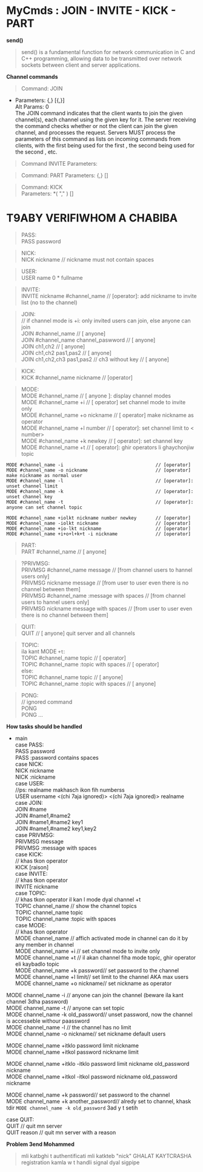 # MyCmds : JOIN - INVITE - KICK - PART

**send()**
>send() is a fundamental function for network communication in C and C++   programming, allowing data to be transmitted over network sockets between client  and server applications.  


**Channel commands**  
>Command: JOIN  
- Parameters: <channel>{,<channel>} [<key>{,<key>}]  
Alt Params: 0  
The JOIN command indicates that the client wants to join the given channel(s), each channel using the given key for it. The server receiving the command checks whether or not the client can join the given channel, and processes the request. Servers MUST process the parameters of this command as lists on incoming commands from clients, with the first <key> being used for the first <channel>, the second <key> being used for the second <channel>, etc.

>Command INVITE
    Parameters: <nickname> <channel>

>Command: PART
    Parameters: <channel>{,<channel>} [<reason>]

>Command: KICK  
    Parameters: <channel> <user> *( "," <user> ) [<comment>]  


# T9ABY VERIFIWHOM A CHABIBA  

>PASS:  
    PASS password  
  
>NICK:  
    NICK nickname // nickname must not contain spaces  
  
>USER:  
    USER name 0 * fullname  
  
>INVITE:  
    INVITE nickname #channel_name // [operator]: add nickname to invite list (no to the channel)  
  
>JOIN:  
    // if channel mode is +i: only invited users can join, else anyone can join  
    JOIN #channel_name                             // [ anyone]  
    JOIN #channel_name channel_paswword            // [ anyone]  
    JOIN ch1,ch2                                   // [ anyone]  
    JOIN ch1,ch2 pas1,pas2                         // [ anyone]  
    JOIN ch1,ch2,ch3 pas1,pas2 // ch3 without key  // [ anyone]  
  
>KICK:  
    KICK #channel_name nickname // [operator]  
  
>MODE:  
    MODE #channel_name                                     // [ anyone ]: display channel modes  
    MODE #channel_name +i                                  // [ operator] set channel mode to invite only   
    MODE #channel_name +o nickname                         // [ operator] make nickname as operator  
    MODE #channel_name +l number                           // [ operator]: set channel limit to < number>  
    MODE #channel_name +k newkey                           // [ operator]: set channel key  
    MODE #channel_name +t                                  // [ operator]: ghir operators li ghaychonjiw topic  
  
    MODE #channel_name -i                                  // [operator]  
    MODE #channel_name -o nickname                         // [operator] make nickname as normal user  
    MODE #channel_name -l                                  // [operator]: unset channel limit  
    MODE #channel_name -k                                  // [operator]: unset channel key  
    MODE #channel_name -t                                  // [operator]: anyone can set channel topic    
  
    MODE #channel_name +iolkt nickname number newkey       // [operator]  
    MODE #channel_name -iolkt nickname                     // [operator]  
    MODE #channel_name +io-lkt nickname                    // [operator]  
    MODE #channel_name +i+o+l+k+t -i nickname              // [operator]  
  
>PART:  
    PART #channel_name // [ anyone]  
  
>?PRIVMSG:  
    PRIVMSG #channel_name message              // [from channel users to hannel users only]  
    PRIVMSG nickname message                  // [from user to user even there is no channel between them]  
    PRIVMSG #channel_name :message with spaces // [from channel users to hannel users only]  
    PRIVMSG nickname message with spaces      // [from user to user even there is no channel between them]  
  
>QUIT:  
    QUIT // [ anyone] quit server and all channels  
  
>TOPIC:  
    ila kant MODE `+t`:  
        TOPIC #channel_name topic              // [ operator]  
        TOPIC #channel_name :topic with spaces // [ operator]  
    else:   
        TOPIC #channel_name topic              // [ anyone]  
        TOPIC #channel_name :topic with spaces // [ anyone]  
  
>PONG:  
    // ignored command  
    PONG  
    PONG ...  


**How tasks should be handled**

- main  
case PASS:  
PASS password  
PASS :password contains spaces  
case NICK:  
NICK nickname  
NICK :nickname  
case USER:  
//ps: realname makhasch ikon fih numberss  
USER username <(chi 7aja ignored)> <(chi 7aja ignored)> realname  
case JOIN:  
JOIN #name  
JOIN #name1,#name2  
JOIN #name1,#name2 key1  
JOIN #name1,#name2 key1,key2  
case PRIVMSG:  
PRIVMSG <channel or nickname> message  
PRIVMSG <channel or nickname> :message with spaces  
case KICK:  
// khas tkon operator  
KICK <channel name> <nickname> [raison]  
case INVITE:  
// khas tkon operator  
INVITE nickname <channel>  
case TOPIC:  
// khas tkon operator il kan l mode dyal channel +t  
TOPIC channel_name // show the channel topics  
TOPIC channel_name topic  
TOPIC channel_name :topic with spaces  
case MODE:  
// khas tkon operator  
MODE channel_name // affich activated mode in channel can do it by any member in channel  
MODE channel_name +i // set channel mode to invite only  
MODE channel_name +t // il akan channel fiha mode topic, ghir operator eli kaybadlo topic  
MODE channel_name +k password// set password to the channel  
MODE channel_name +l limit// set limit to the channel AKA max users  
MODE channel_name +o nickname// set nickname as operator  
  
MODE channel_name -i // anyone can join the channel (beware ila kant channel 3dha password)  
MODE channel_name -t // anyone can set topic  
MODE channel_name -k old_password// unset password, now the channel is accesseble withour paassword  
MODE channel_name -l // the channel has no limit  
MODE channel_name -o nickname// set nickname default users  
  
MODE channel_name +itklo password limit nickname  
MODE channel_name +itkol password nickname limit  
  
MODE channel_name +itklo -itklo password limit nickname old_password nickname  
MODE channel_name +itkol -itkol password nickname old_password nickname  
  
MODE channel_name +k password// set password to the channel  
MODE channel_name +k another_password// alredy set to channel, khask tdir `MODE channel_name -k old_password` 3ad y t setih  
  
  
case QUIT:  
QUIT // quit mn server  
QUIT reason // quit mn server with a reason  


**Problem 3end Mohammed**
>mli katbghi t authentificati mli katkteb "nick" GHALAT KAYTCRASHA registration kamla
>w t handli signal dyal sigpipe 